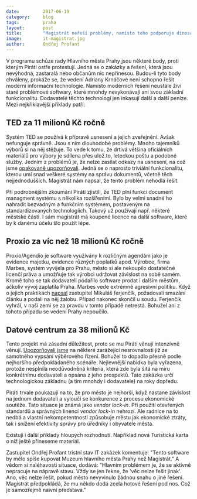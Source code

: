 ```yaml
---
date:         2017-06-19
category:     blog
tags:         praha
layout:       post
title:        "Magistrát neřeší problémy, namísto toho podporuje dinosaury"
image:        it-magistrat.jpg
author:       Ondřej Profant
---
```


V programu schůze rady Hlavního města Prahy jsou některé body, proti kterým Piráti ostře protestují. Jedná se o zakázky a řešení, která jsou nevýhodná, zastaralá nebo občanům nic nepřinesou. Budou-li tyto body chváleny, prokáže se, že vedení Adriany Krnáčové není schopno řešit moderní informační technologie. Namísto moderních řešení neustále živí staré problémové softwary, které mnohdy nevykonávají ani svou základní funkcionalitu. Dodavatelé těchto technologí jen inkasují další a další peníze. Mezi nejkřiklavější příklady patří:

## TED za 11 milionů Kč ročně

Systém TED se používá k přípravě usnesení a jejich zveřejnění. Avšak nefunguje správně. Jsou s ním dlouhodobé problémy. Mnoho tajemníků výborů si na něj stěžuje. To vede k tomu, že drtivá většina oficiálních materiálů pro výbory je sdílena přes ulož.to, leteckou poštu a podobné služby. Jedním z problémů je, že nelze zasílat odkazy na usnesení, na což jsme [opakovaně upozorňovali][ted]. Jedná se o naprosto triviální funkcionalitu, kterou umí snad veškeré systémy na správu dokumentů, včetně těch nejjednodušších. Magistrát nám napsal, že tento problém nehodlá řešit.

Při podrobnějším zkoumání Piráti zjistili, že TED plní funkci document managment systému s několika rozšířeními. Bylo by velmi snadné ho nahradit bezvadným a funkčním systémem, postaveným na standardizovaných technologíich. Takový už používají např. některé městské části. I sám magistrát má koupené licence na další software, které by k danému účelu šlo použít lépe.

## Proxio za víc než 18 milionů Kč ročně

Proxio/Agendio je software využívány k rozličným agendám jako je evidence majetku, evidence různých poplatků apod. Výrobce, firma Marbes, systém vyvíjela pro Prahu, město si ale nekoupilo dostatečné licenčí práva a umožňuje tak výrobci udržovat závislost na sobě samém. Kromě toho se tak dodavateli podařilo software prodat i dalším městům, ačkoliv vývoj zaplatila Praha. Marbes vede extrémně agresivní politiku. Když o jejich praktikách [napsal][marbes] zastupitel Mikuláš ferjenčík, požadovali smazání článku a podali na něj žalobu. Případ nakonec skončil u soudu. Ferjenčík vyhrál, v naší zemi se za pravdu v tomto případě netrestá. Bohužel ani z tohoto případu se vedení Prahy nepoučilo.

## Datové centrum za 38 milionů Kč

Tento projekt má zásadní důležitost, proto se mu Piráti věnují intenzívně věnují. [Upozorňovali jsme][dc04] na některé zarážející nesrovnalosti již ze samotného vypsání výběrového řízení. Bohužel to dopadlo přesně podle nejhoršího předpokládaného scénáře. Nejlevnější nabídka byla vyřazena, protože nesplnila neodůvodněná kriteria, která zde byla šitá na míru konkrétnímu dodavateli a opsána z jeho prospektů. Tato zakázka určí technologickou základnu (a tím mnohdy i dodavatele) na roky dopředu.

Piráti trvale poukazují na to, že pro město je nejhorší, když nastane závislost na jednom dodavateli a vyloučí se konkurence z procesu ekonomické soutěže. Tato situace je známá jako *vendor lock-in*. Při použití otevřených standardů a správných linencí *vendor lock-in* nehrozí. Ale radnice na to nedbá a vlastní nekompetentností způsobuje městu jak ekonomické ztráty, tak i snížení efektivity správy pro úředníky i obyvatele města.

Existují i další příklady hloupých rozhodnutí. Například nová Turistická karta o níž ještě přineseme materiál.

Zastupitel Ondřej Profant tristní stav IT zakázek komentuje: "Tento software by mělo spíše kupovat Muzeum hlavního města Prahy než Magistrát." A vědom si naléhavosti situace, dodává: "Hlavním problémem je, že se aktivně nepracuje na nápravě stavu. Vždy se jen řekne, že 'věc nelze řešit jinak'. Ano, věc nelze řešit, pokud město nevyvinulo žádnou snahu o jiné řešení. Magistrát předpokládá, že mu někdo dodá zcela hotové řešení pod nos. Což je samozřejmě naivní představa."

[ted]: https://youtu.be/gRCy4GvzN0U
[dc04]: https://praha.pirati.cz/zakazka-psana-na-miru.html
[marbes]: http://denikreferendum.cz/clanek/13650-statni-it-zakazky-kdyby-aspon-fungovaly
